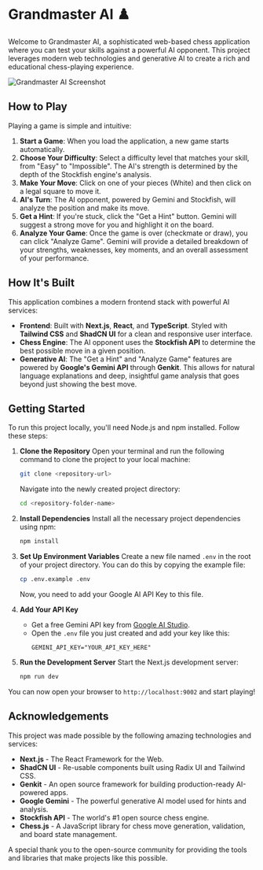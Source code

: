# Grandmaster AI ♟️

Welcome to Grandmaster AI, a sophisticated web-based chess application where you can test your skills against a powerful AI opponent. This project leverages modern web technologies and generative AI to create a rich and educational chess-playing experience.

![Grandmaster AI Screenshot](https://placehold.co/800x500.png?text=Grandmaster+AI+Screenshot)

## How to Play

Playing a game is simple and intuitive:

1.  **Start a Game**: When you load the application, a new game starts automatically.
2.  **Choose Your Difficulty**: Select a difficulty level that matches your skill, from "Easy" to "Impossible". The AI's strength is determined by the depth of the Stockfish engine's analysis.
3.  **Make Your Move**: Click on one of your pieces (White) and then click on a legal square to move it.
4.  **AI's Turn**: The AI opponent, powered by Gemini and Stockfish, will analyze the position and make its move.
5.  **Get a Hint**: If you're stuck, click the "Get a Hint" button. Gemini will suggest a strong move for you and highlight it on the board.
6.  **Analyze Your Game**: Once the game is over (checkmate or draw), you can click "Analyze Game". Gemini will provide a detailed breakdown of your strengths, weaknesses, key moments, and an overall assessment of your performance.

## How It's Built

This application combines a modern frontend stack with powerful AI services:

-   **Frontend**: Built with **Next.js**, **React**, and **TypeScript**. Styled with **Tailwind CSS** and **ShadCN UI** for a clean and responsive user interface.
-   **Chess Engine**: The AI opponent uses the **Stockfish API** to determine the best possible move in a given position.
-   **Generative AI**: The "Get a Hint" and "Analyze Game" features are powered by **Google's Gemini API** through **Genkit**. This allows for natural language explanations and deep, insightful game analysis that goes beyond just showing the best move.

## Getting Started

To run this project locally, you'll need Node.js and npm installed. Follow these steps:

1.  **Clone the Repository**
    Open your terminal and run the following command to clone the project to your local machine:
    ```bash
    git clone <repository-url>
    ```
    Navigate into the newly created project directory:
    ```bash
    cd <repository-folder-name>
    ```

2.  **Install Dependencies**
    Install all the necessary project dependencies using npm:
    ```bash
    npm install
    ```

3.  **Set Up Environment Variables**
    Create a new file named `.env` in the root of your project directory. You can do this by copying the example file:
    ```bash
    cp .env.example .env
    ```
    Now, you need to add your Google AI API Key to this file.

4.  **Add Your API Key**
    -   Get a free Gemini API key from [Google AI Studio](https://aistudio.google.com/app/apikey).
    -   Open the `.env` file you just created and add your key like this:
        ```
        GEMINI_API_KEY="YOUR_API_KEY_HERE"
        ```

5.  **Run the Development Server**
    Start the Next.js development server:
    ```bash
    npm run dev
    ```

You can now open your browser to `http://localhost:9002` and start playing!

## Acknowledgements

This project was made possible by the following amazing technologies and services:

-   **Next.js** - The React Framework for the Web.
-   **ShadCN UI** - Re-usable components built using Radix UI and Tailwind CSS.
-   **Genkit** - An open source framework for building production-ready AI-powered apps.
-   **Google Gemini** - The powerful generative AI model used for hints and analysis.
-   **Stockfish API** - The world's #1 open source chess engine.
-   **Chess.js** - A JavaScript library for chess move generation, validation, and board state management.

A special thank you to the open-source community for providing the tools and libraries that make projects like this possible.